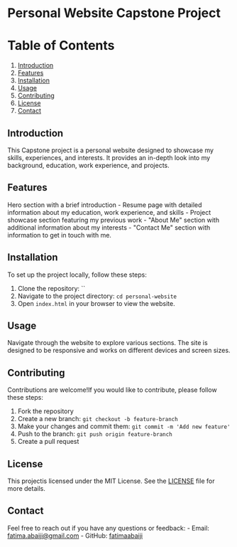 # Personal Website Capstone Project #
# Table of Contents 
1. [Introduction](#introduction)
2. [Features](#features)
3. [Installation](#installation)
4. [Usage](#usage)
5. [Contributing](#contributing)
6. [License](#license)
7. [Contact](#contact)


## Introduction 
This Capstone project is a personal website designed to showcase my skills, experiences, and interests. It provides an in-depth look into my background, education, work experience, and projects. 

## Features 
Hero section with a brief introduction - Resume page with detailed information about my education, work experience, and skills - Project showcase section featuring my previous work - "About Me" section with additional information about my interests - "Contact Me" section with information to get in touch with me. 

## Installation 
To set up the project locally, follow these steps: 
1. Clone the repository: ``
2. Navigate to the project directory: `cd personal-website`
3. Open `index.html` in your browser to view the website.

## Usage 
Navigate through the website to explore various sections. The site is designed to be responsive and works on different devices and screen sizes. 

## Contributing 
Contributions are welcome!If you would like to contribute, please follow these steps: 

1. Fork the repository
2. Create a new branch: `git checkout -b feature-branch`
3. Make your changes and commit them: `git commit -m 'Add new feature'`
4. Push to the branch: `git push origin feature-branch`
5. Create a pull request
  
## License 
This projectis licensed under the MIT License. See the [LICENSE](LICENSE) file for more details. 

## Contact 
Feel free to reach out if you have any questions or feedback: - Email: fatima.abaiji@gmail.com - GitHub: [fatimaabaiji](https://github.com/fatimaabaiji)
